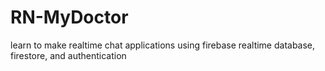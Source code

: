# RN-MyDoctor
learn to make realtime chat applications using firebase realtime database, firestore, and authentication
